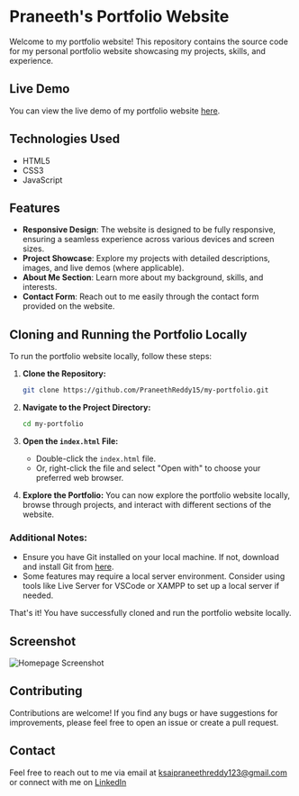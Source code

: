 # Praneeth's Portfolio Website

Welcome to my portfolio website! This repository contains the source code for my personal portfolio website showcasing my projects, skills, and experience.

## Live Demo

You can view the live demo of my portfolio website [here](https://www.yourportfoliowebsite.com).

## Technologies Used

- HTML5
- CSS3
- JavaScript

## Features

- **Responsive Design**: The website is designed to be fully responsive, ensuring a seamless experience across various devices and screen sizes.
- **Project Showcase**: Explore my projects with detailed descriptions, images, and live demos (where applicable).
- **About Me Section**: Learn more about my background, skills, and interests.
- **Contact Form**: Reach out to me easily through the contact form provided on the website.
  
## Cloning and Running the Portfolio Locally

To run the portfolio website locally, follow these steps:

1. **Clone the Repository:**
    ```bash
    git clone https://github.com/PraneethReddy15/my-portfolio.git
    ```
2. **Navigate to the Project Directory:**
    ```bash
    cd my-portfolio
    ```
3. **Open the `index.html` File:**
    - Double-click the `index.html` file.
    - Or, right-click the file and select "Open with" to choose your preferred web browser.

4. **Explore the Portfolio:**
    You can now explore the portfolio website locally, browse through projects, and interact with different sections of the website.

### Additional Notes:

- Ensure you have Git installed on your local machine. If not, download and install Git from [here](https://git-scm.com/downloads).
- Some features may require a local server environment. Consider using tools like Live Server for VSCode or XAMPP to set up a local server if needed.

That's it! You have successfully cloned and run the portfolio website locally.

## Screenshot
![Homepage Screenshot](files/fullscreenshot.png)
<!--![Projects Screenshot](screenshots/projects.png)
![Homepage Screenshot](screenshots/homepage.png)
![Projects Screenshot](screenshots/projects.png) -->

## Contributing
Contributions are welcome! If you find any bugs or have suggestions for improvements, please feel free to open an issue or create a pull request.

<!--## License
This project is licensed under the MIT License - see the LICENSE file for details. -->

## Contact
Feel free to reach out to me via email at ksaipraneethreddy123@gmail.com or connect with me on [LinkedIn](https://www.linkedin.com/in/k-sai-praneeth-reddy/)
